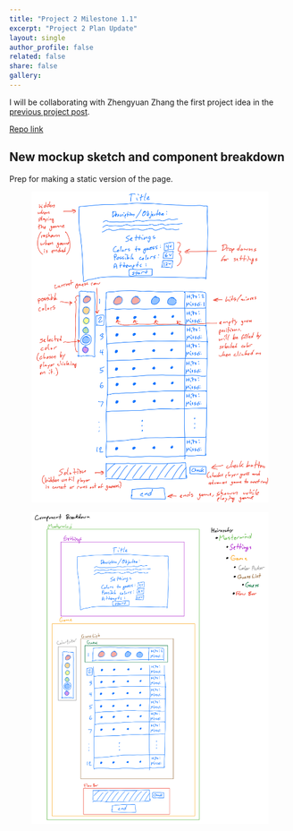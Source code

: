 ```yaml
---
title: "Project 2 Milestone 1.1"
excerpt: "Project 2 Plan Update"
layout: single
author_profile: false
related: false
share: false
gallery:
---
```


I will be collaborating with Zhengyuan Zhang the first project idea in the [previous project post](/atls5630/2021-11-09-project-2-1).

[Repo link](https://github.com/Myles-Cork/WebFrontEnd-Project2)

## New mockup sketch and component breakdown
Prep for making a static version of the page.

<figure class="align-center">
	<a href="/assets/images/atls5630/project2sketch2.png"><img src="/assets/images/atls5630/project2sketch3.png"></a>
</figure>

<figure class="align-center">
	<a href="/assets/images/atls5630/project2sketch2.png"><img src="/assets/images/atls5630/project2componentbreakdown.png"></a>
</figure>
